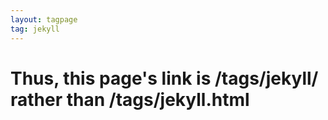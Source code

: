 ```yaml
---
layout: tagpage
tag: jekyll
---
```


# Thus, this page's link is /tags/jekyll/ rather than /tags/jekyll.html

